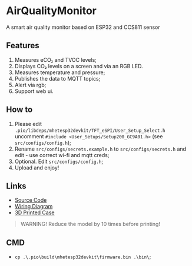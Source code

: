 # AirQualityMonitor

A smart air quality monitor based on ESP32 and CCS811 sensor

## Features

1. Measures eCO₂ and TVOC levels;  
2. Displays CO₂ levels on a screen and via an RGB LED.
3. Measures temperature and pressure;
4. Publishes the data to MQTT topics;
5. Alert via rgb;
6. Support web ui.

## How to
1. Please edit `.pio/libdeps/mhetesp32devkit/TFT_eSPI/User_Setup_Select.h` uncomment `#include <User_Setups/Setup200_GC9A01.h>` (see `src/configs/config.h`);
2. Rename `src/configs/secrets.example.h` to `src/configs/secrets.h` and edit - use correct wi-fi and mqtt creds; 
3. Optional. Edit `src/configs/config.h`;
4. Upload and enjoy!

## Links

- [Source Code](/src/)
- [Wiring Diagram](/resources/)  
- [3D Printed Case](/resources/3dprint/)  

> WARNING! Reduce the model by 10 times before printing!

## CMD
- `cp .\.pio\build\mhetesp32devkit\firmware.bin .\bin\`;
